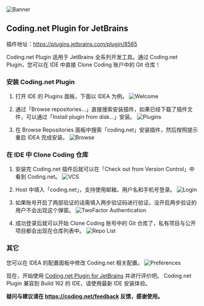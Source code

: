 ![Banner](http://7xii9k.com1.z0.glb.clouddn.com/2016-08-24-IDEACodingPlugin.png)

## Coding.net Plugin for JetBrains
插件地址：https://plugins.jetbrains.com/plugin/8565

Coding.net Plugin 适用于 JetBrains 全系列开发工具。通过 Coding.net Plugin，您可以在 IDE 中直接 Clone Coding 账户中的 Git 仓库！

### 安装 Coding.net Plugin
1. 打开 IDE 的 Plugins 面板，下面以 IDEA 为例。
![Welcome](http://7xii9k.com1.z0.glb.clouddn.com/2016-08-24-11:42:10.jpg)

2. 通过「Browse repositories...」直接搜索安装插件，如果已经下载了插件文件，可以通过「Install plugin from disk...」安装。
![Plugins](http://7xii9k.com1.z0.glb.clouddn.com/2016-08-24-11:49:22.jpg)

3. 在 Browse Repositories 面板中搜索「coding.net」安装插件，然后按照提示重启 IDEA 完成安装。
![Browse](http://7xii9k.com1.z0.glb.clouddn.com/2016-08-24-11:48:53.jpg)

### 在 IDE 中 Clone Coding 仓库
1. 安装完 Coding.net 插件后就可以在「Check out from Version Control」中看到 Coding.net。
![VCS](http://7xii9k.com1.z0.glb.clouddn.com/2016-08-24-11:17:25.jpg)

2. Host 中填入「coding.net」，支持使用邮箱、用户名和手机号登录。
![Login](http://7xii9k.com1.z0.glb.clouddn.com/2016-08-24-11:22:58.jpg)

3. 如果账号开启了两部验证的话需填入两步验证码进行验证。没开启两步验证的用户不会出现这个弹窗。
![TwoFactor Authentication](http://7xii9k.com1.z0.glb.clouddn.com/2016-08-24-11:21:32.jpg)

4. 成功登录后就可以开始 Clone Coding 账号中的 Git 仓库了，私有项目与公开项目都会出现在仓库列表中。
![Repo List](http://7xii9k.com1.z0.glb.clouddn.com/2016-08-24-11:20:57.jpg)

### 其它
您可以在 IDEA 的配置面板中修改 Coding.net 相关配置。
![Preferences](http://7xii9k.com1.z0.glb.clouddn.com/2016-08-24-12:54:37.jpg)

现在，开始使用 [Coding.net Plugin for JetBrains](https://plugins.jetbrains.com/plugin/8565) 并进行评价吧。
Coding.net Plugin 兼容到 Build 162 的 IDE，请使用最新 IDE 安装体验。

**疑问与建议请在 https://coding.net/feedback 反馈，感谢使用。**